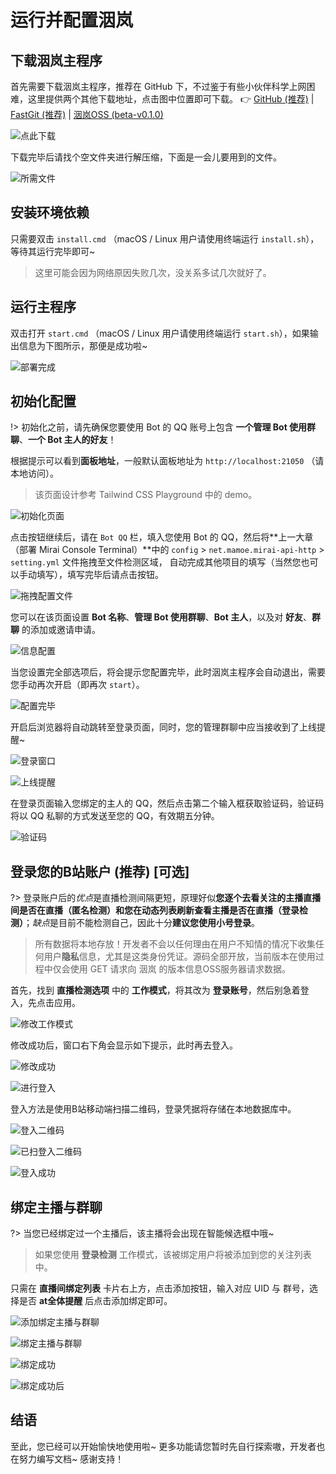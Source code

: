 # 运行并配置洇岚

## 下载洇岚主程序

首先需要下载洇岚主程序，推荐在 GitHub 下，不过鉴于有些小伙伴科学上网困难，这里提供两个其他下载地址，点击图中位置即可下载。 👉 [GitHub (推荐)](https://github.com/colour93/yinlan-livebot/releases) | [FastGit (推荐)](https://hub.fastgit.xyz/colour93/yinlan-livebot/releases) | [洇岚OSS (beta-v0.1.0)](https://yinlan-bot.oss-cn-beijing.aliyuncs.com/livebot/version/0.1.0/yinlan-livebot-0.1.0.zip)

![点此下载](../assets/deployYinlan/download.png)

下载完毕后请找个空文件夹进行解压缩，下面是一会儿要用到的文件。

![所需文件](../assets/deployYinlan/deployYinlan1.png)

## 安装环境依赖

只需要双击 `install.cmd` （macOS / Linux 用户请使用终端运行 `install.sh`），等待其运行完毕即可~

> 这里可能会因为网络原因失败几次，没关系多试几次就好了。

## 运行主程序

双击打开 `start.cmd` （macOS / Linux 用户请使用终端运行 `start.sh`），如果输出信息为下图所示，那便是成功啦~

![部署完成](../assets/deployYinlan/deployYinlan2.png)

## 初始化配置

!> 初始化之前，请先确保您要使用 Bot 的 QQ 账号上包含 **一个管理 Bot 使用群聊**、**一个 Bot 主人的好友**！

根据提示可以看到**面板地址**，一般默认面板地址为 `http://localhost:21050` （请本地访问）。

> 该页面设计参考 Tailwind CSS Playground 中的 demo。

![初始化页面](../assets/deployYinlan/configYinlan1.png)

点击按钮继续后，请在 `Bot QQ` 栏，填入您使用 Bot 的 QQ，然后将**上一大章（部署 Mirai Console Terminal）**中的 `config` > `net.mamoe.mirai-api-http` > `setting.yml` 文件拖拽至文件检测区域，
自动完成其他项目的填写（当然您也可以手动填写），填写完毕后请点击按钮。

![拖拽配置文件](../assets/deployYinlan/configYinlan2.gif)

您可以在该页面设置 **Bot 名称**、**管理 Bot 使用群聊**、**Bot 主人**，以及对 **好友**、**群聊** 的添加或邀请申请。

![信息配置](../assets/deployYinlan/configYinlan3.png)

当您设置完全部选项后，将会提示您配置完毕，此时洇岚主程序会自动退出，需要您手动再次开启（即再次 `start`）。

![配置完毕](../assets/deployYinlan/configYinlan4.png)

开启后浏览器将自动跳转至登录页面，同时，您的管理群聊中应当接收到了上线提醒~

![登录窗口](../assets/deployYinlan/configYinlan5.png)

![上线提醒](../assets/deployYinlan/configYinlan6.png)

在登录页面输入您绑定的主人的 QQ，然后点击第二个输入框获取验证码，验证码将以 QQ 私聊的方式发送至您的 QQ，有效期五分钟。

![验证码](../assets/deployYinlan/configYinlan7.png)

## 登录您的B站账户 (推荐) [可选]

?> 登录账户后的*优点*是直播检测间隔更短，原理好似**您逐个去看关注的主播直播间是否在直播（匿名检测）**和**您在动态列表刷新查看主播是否在直播（登录检测）**；*缺点*是目前不能检测自己，因此十分**建议您使用小号登录**。

> 所有数据将本地存放！开发者不会以任何理由在用户不知情的情况下收集任何用户**隐私**信息，尤其是这类身份凭证。源码全部开放，当前版本在使用过程中仅会使用 GET 请求向 洇岚 的版本信息OSS服务器请求数据。

首先，找到 **直播检测选项** 中的 **工作模式**，将其改为 **登录账号**，然后别急着登入，先点击应用。

![修改工作模式](../assets/deployYinlan/loginBili1.png)

修改成功后，窗口右下角会显示如下提示，此时再去登入。

![修改成功](../assets/deployYinlan/loginBili2.png)

![进行登入](../assets/deployYinlan/loginBili3.png)

登入方法是使用B站移动端扫描二维码，登录凭据将存储在本地数据库中。

![登入二维码](../assets/deployYinlan/loginBili4.png)

![已扫登入二维码](../assets/deployYinlan/loginBili5.png)

![登入成功](../assets/deployYinlan/loginBili6.png)

## 绑定主播与群聊

?> 当您已经绑定过一个主播后，该主播将会出现在智能候选框中哦~

> 如果您使用 **登录检测** 工作模式，该被绑定用户将被添加到您的关注列表中。

只需在 **直播间绑定列表** 卡片右上方，点击添加按钮，输入对应 UID 与 群号，选择是否 **at全体提醒** 后点击添加绑定即可。

![添加绑定主播与群聊](../assets/deployYinlan/bindUser1.png)

![绑定主播与群聊](../assets/deployYinlan/bindUser2.png)

![绑定成功](../assets/deployYinlan/bindUser3.png)

![绑定成功后](../assets/deployYinlan/bindUser4.png)

## 结语

至此，您已经可以开始愉快地使用啦~ 更多功能请您暂时先自行探索嗷，开发者也在努力编写文档~ 感谢支持！